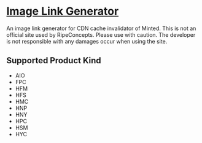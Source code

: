 # [Image Link Generator](https://prismprince.github.io/Image-Links-Generator)
An image link generator for CDN cache invalidator of Minted. This is not an official site used by RipeConcepts. Please use with caution. The developer is not responsible with any damages occur when using the site.

## Supported Product Kind
- AIO
- FPC
- HFM
- HFS
- HMC
- HNP
- HNY
- HPC
- HSM
- HYC

